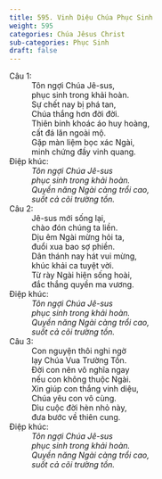 ```yaml
---
title: 595. Vinh Diệu Chúa Phục Sinh
weight: 595
categories: Chúa Jêsus Christ
sub-categories: Phục Sinh
draft: false
---
```

<dl><dt>Câu 1:</dt><dd data-verse="1">Tôn ngợi Chúa Jê-sus, <br/>phục sinh trong khải hoàn. <br/>Sự chết nay bị phá tan, <br/>Chúa thắng hơn đời đời. <br/>Thiên binh khoác áo huy hoàng, <br/>cất đá lăn ngoài mộ. <br/>Gặp màn liệm bọc xác Ngài, <br/>minh chứng đầy vinh quang. </dd><dt>Điệp khúc:</dt><dd data-chorus="1"><em>Tôn ngợi Chúa Jê-sus <br/>phục sinh trong khải hoàn. <br/>Quyền năng Ngài càng trổi cao, <br/>suốt cả cõi trường tồn. </em></dd><dt>Câu 2:</dt><dd data-verse="2">Jê-sus mới sống lại, <br/>chào đón chúng ta liền. <br/>Dịu êm Ngài mừng hỏi ta, <br/>đuổi xua bao sợ phiền. <br/>Dân thánh nay hát vui mừng, <br/>khúc khải ca tuyệt vời. <br/>Từ rày Ngài hiện sống hoài, <br/>đắc thắng quyền ma vương. </dd><dt>Điệp khúc:</dt><dd data-chorus="1"><em>Tôn ngợi Chúa Jê-sus <br/>phục sinh trong khải hoàn. <br/>Quyền năng Ngài càng trổi cao, <br/>suốt cả cõi trường tồn. </em></dd><dt>Câu 3:</dt><dd data-verse="3">Con nguyện thôi nghi ngờ <br/>lạy Chúa Vua Trường Tồn. <br/>Ðời con nên vô nghĩa ngay <br/>nếu con không thuộc Ngài. <br/>Xin giúp con thắng vinh diệu, <br/>Chúa yêu con vô cùng. <br/>Dìu cuộc đời hèn nhỏ này, <br/>đưa bước về thiên cung. </dd><dt>Điệp khúc:</dt><dd data-chorus="1"><em>Tôn ngợi Chúa Jê-sus <br/>phục sinh trong khải hoàn. <br/>Quyền năng Ngài càng trổi cao, <br/>suốt cả cõi trường tồn. </em></dd></dl>